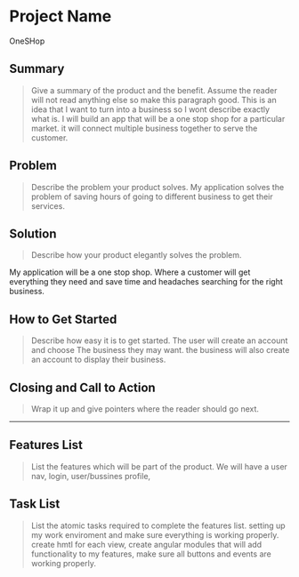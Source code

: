 # Project Name #
OneSHop

## Summary ##
  > Give a summary of the product and the benefit. Assume the reader will not read anything else so make this paragraph good.
  This is an idea that I want to turn into a business so I wont describe exactly what is. I will build an app that will be a one stop shop for a particular market.
  it will connect multiple business together to serve the customer. 

## Problem ##
  > Describe the problem your product solves.
  My application solves the problem of saving hours of going to different business to get their services.

## Solution ##
  > Describe how your product elegantly solves the problem.

 My application will be a one stop shop. Where a customer will get everything they need and save time and headaches searching for the right business.

## How to Get Started ##
  > Describe how easy it is to get started.
  The user will create an account and choose The business they may want.
  the business will also create an account to display their business.

## Closing and Call to Action ##
  > Wrap it up and give pointers where the reader should go next.

----

## Features List ##
  > List the features which will be part of the product.
  We will have a user nav, login, user/bussines profile, 
## Task List ##
  > List the atomic tasks required to complete the features list.
  setting up my work enviroment and make sure everything is working properly.
  create hmtl for each view, create angular modules that will add functionality to my features, make sure all buttons and events are working properly. 
  

